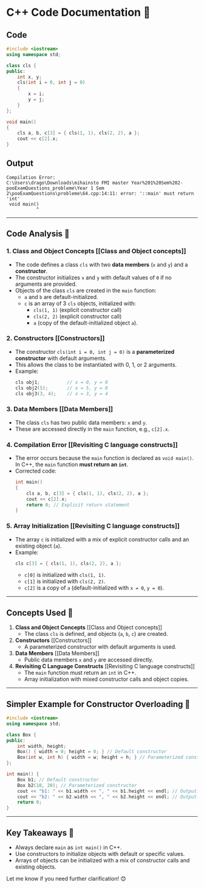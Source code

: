 # C++ Code Documentation 📄

## Code
```cpp
#include <iostream>
using namespace std;

class cls {
public:
    int x, y;
    cls(int i = 0, int j = 0)
    {
        x = i;
        y = j;
    }
};

void main()
{
    cls a, b, c[3] = { cls(1, 1), cls(2, 2), a };
    cout << c[2].x;
}
```

## Output
```
Compilation Error:
C:\Users\drago\Downloads\mihainsto FMI master Year%201%20Sem%202-pooExamQuestions_probleme\Year 1 Sem 2\pooExamQuestions\probleme\64.cpp:14:11: error: '::main' must return 'int'
 void main()
           ^
```

---

## Code Analysis 🧐

### 1. **Class and Object Concepts** [[Class and Object concepts]]
   - The code defines a class `cls` with two **data members** (`x` and `y`) and a **constructor**.
   - The constructor initializes `x` and `y` with default values of `0` if no arguments are provided.
   - Objects of the class `cls` are created in the `main` function:
     - `a` and `b` are default-initialized.
     - `c` is an array of 3 `cls` objects, initialized with:
       - `cls(1, 1)` (explicit constructor call)
       - `cls(2, 2)` (explicit constructor call)
       - `a` (copy of the default-initialized object `a`).

### 2. **Constructors** [[Constructors]]
   - The constructor `cls(int i = 0, int j = 0)` is a **parameterized constructor** with default arguments.
   - This allows the class to be instantiated with 0, 1, or 2 arguments.
   - Example:
     ```cpp
     cls obj1;          // x = 0, y = 0
     cls obj2(5);       // x = 5, y = 0
     cls obj3(3, 4);    // x = 3, y = 4
     ```

### 3. **Data Members** [[Data Members]]
   - The class `cls` has two public data members: `x` and `y`.
   - These are accessed directly in the `main` function, e.g., `c[2].x`.

### 4. **Compilation Error** [[Revisiting C language constructs]]
   - The error occurs because the `main` function is declared as `void main()`. In C++, the `main` function **must return an `int`**.
   - Corrected code:
     ```cpp
     int main()
     {
         cls a, b, c[3] = { cls(1, 1), cls(2, 2), a };
         cout << c[2].x;
         return 0; // Explicit return statement
     }
     ```

### 5. **Array Initialization** [[Revisiting C language constructs]]
   - The array `c` is initialized with a mix of explicit constructor calls and an existing object (`a`).
   - Example:
     ```cpp
     cls c[3] = { cls(1, 1), cls(2, 2), a };
     ```
     - `c[0]` is initialized with `cls(1, 1)`.
     - `c[1]` is initialized with `cls(2, 2)`.
     - `c[2]` is a copy of `a` (default-initialized with `x = 0`, `y = 0`).

---

## Concepts Used 🚀

1. **Class and Object Concepts** [[Class and Object concepts]]
   - The class `cls` is defined, and objects (`a`, `b`, `c`) are created.
2. **Constructors** [[Constructors]]
   - A parameterized constructor with default arguments is used.
3. **Data Members** [[Data Members]]
   - Public data members `x` and `y` are accessed directly.
4. **Revisiting C Language Constructs** [[Revisiting C language constructs]]
   - The `main` function must return an `int` in C++.
   - Array initialization with mixed constructor calls and object copies.

---

## Simpler Example for Constructor Overloading 🧠

```cpp
#include <iostream>
using namespace std;

class Box {
public:
    int width, height;
    Box() { width = 0; height = 0; } // Default constructor
    Box(int w, int h) { width = w; height = h; } // Parameterized constructor
};

int main() {
    Box b1; // Default constructor
    Box b2(10, 20); // Parameterized constructor
    cout << "b1: " << b1.width << ", " << b1.height << endl; // Output: 0, 0
    cout << "b2: " << b2.width << ", " << b2.height << endl; // Output: 10, 20
    return 0;
}
```

---

## Key Takeaways 🎯
- Always declare `main` as `int main()` in C++.
- Use constructors to initialize objects with default or specific values.
- Arrays of objects can be initialized with a mix of constructor calls and existing objects.

Let me know if you need further clarification! 😊